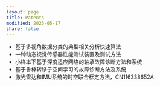 ```yaml
---
layout: page
title: Patents
modified: 2023-05-17 
share: false
---
```


* 基于多视角数据分类的典型相关分析快速算法<br>
* 一种动态视觉传感器性能测试装置及测试方法<br>
* 小样本下基于深度适应网络的轴承故障诊断方法和系统<br>
* 基于鲁棒转移子空间学习的故障诊断方法及系统<br>
* 激光雷达和IMU系统的时空联合标定方法，CN116338652A<br>

